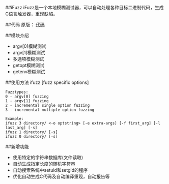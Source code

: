 ##iFuzz
iFuzz是一个本地模糊测试器，可以自动处理各种目标二进制代码，生成C语言触发器，重现缺陷。


##代码
原版： [代码](http://fuzzing.org/wp-content/ifuzz.tar)



##模块介绍
- argv[0]模糊测试
- argv[1]模糊测试
- 多选项模糊测试
- getopt模糊测试 
- getenv模糊测试


##使用方法
	ifuzz <fuzztype> <binary directory> [fuzz specific options]

	Fuzztypes:  
	0 - argv[0] fuzzing
	1 - argv[1] fuzzing
	2 - incremental single option fuzzing
	3 - incremental multiple option fuzzing

	Example:
	ifuzz 3 directory/ <-o optstring> [-e extra-args] [-f first_arg] [-l last_arg] [-s]
	ifuzz 1 directory/ [-s]
	ifuzz 0 directory/ [-s]


##新增功能
- 使用特定的字符串数据库(文件读取)
- 自动生成指定长度的随机字符串
- 自动搜索系统中setuid和setgid的程序
- 优化自动生成C代码及自动编译重现，自动报告等


